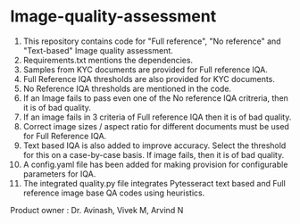 # Image-quality-assessment

1. This repository contains code for "Full reference", "No reference" and "Text-based" Image quality assessment. 
2. Requirements.txt mentions the dependencies. 
3. Samples from KYC documents are provided for Full reference IQA. 
4. Full Reference IQA thresholds are also provided for KYC documents. 
5. No Reference IQA thresholds are mentioned in the code.
6. If an Image fails to pass even one of the No reference IQA critreria, then it is of bad quality. 
7. If an image fails in 3 criteria of Full reference IQA then it is of bad quality. 
8. Correct image sizes / aspect ratio for different documents must be used for Full Reference IQA. 
9. Text based IQA is also added to improve accuracy. Select the threshold for this on a case-by-case basis. If image fails, then it is of bad quality.
10. A config.yaml file has been added for making provision for configurable parameters for IQA.
11. The integrated quality.py file integrates Pytesseract text based and Full reference image base QA codes using heuristics.

Product owner : Dr. Avinash, Vivek M, Arvind N
